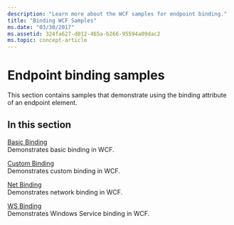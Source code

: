 ```yaml
---
description: "Learn more about the WCF samples for endpoint binding."
title: "Binding WCF Samples"
ms.date: "03/30/2017"
ms.assetid: 324fa627-d012-465a-b266-95594a09dac2
ms.topic: concept-article
---
```

# Endpoint binding samples

This section contains samples that demonstrate using the binding attribute of an endpoint element.

## In this section

[Basic Binding](basic-binding.md)\
Demonstrates basic binding in WCF.

[Custom Binding](custom-binding.md)\
Demonstrates custom binding in WCF.

[Net Binding](net-binding.md)\
Demonstrates network binding in WCF.

[WS Binding](ws-binding.md)\
Demonstrates Windows Service binding in WCF.
